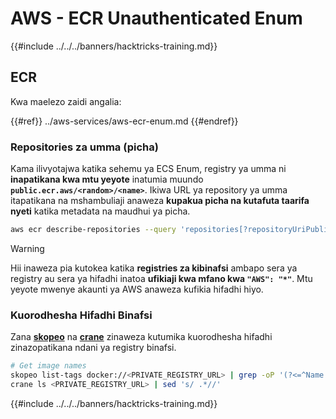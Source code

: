 # AWS - ECR Unauthenticated Enum

{{#include ../../../banners/hacktricks-training.md}}

## ECR

Kwa maelezo zaidi angalia:

{{#ref}}
../aws-services/aws-ecr-enum.md
{{#endref}}

### Repositories za umma (picha)

Kama ilivyotajwa katika sehemu ya ECS Enum, registry ya umma ni **inapatikana kwa mtu yeyote** inatumia muundo **`public.ecr.aws/<random>/<name>`**. Ikiwa URL ya repository ya umma itapatikana na mshambuliaji anaweza **kupakua picha na kutafuta taarifa nyeti** katika metadata na maudhui ya picha.
```bash
aws ecr describe-repositories --query 'repositories[?repositoryUriPublic == `true`].repositoryName' --output text
```
> [!WARNING]
> Hii inaweza pia kutokea katika **registries za kibinafsi** ambapo sera ya registry au sera ya hifadhi inatoa **ufikiaji kwa mfano kwa `"AWS": "*"`**. Mtu yeyote mwenye akaunti ya AWS anaweza kufikia hifadhi hiyo.

### Kuorodhesha Hifadhi Binafsi

Zana [**skopeo**](https://github.com/containers/skopeo) na [**crane**](https://github.com/google/go-containerregistry/blob/main/cmd/crane/doc/crane.md) zinaweza kutumika kuorodhesha hifadhi zinazopatikana ndani ya registry binafsi.
```bash
# Get image names
skopeo list-tags docker://<PRIVATE_REGISTRY_URL> | grep -oP '(?<=^Name: ).+'
crane ls <PRIVATE_REGISTRY_URL> | sed 's/ .*//'
```
{{#include ../../../banners/hacktricks-training.md}}
